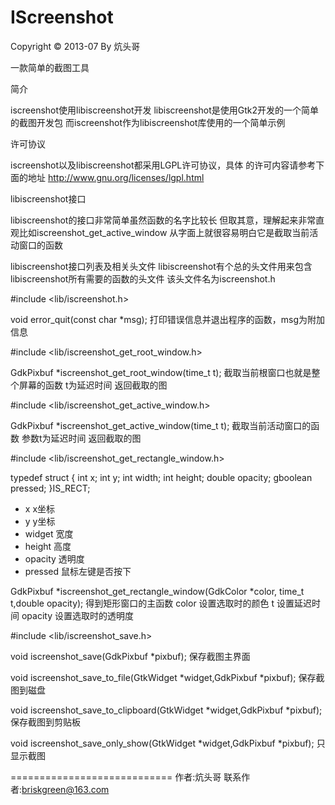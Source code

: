 IScreenshot
===========

Copyright © 2013-07 By 炕头哥

一款简单的截图工具

简介

iscreenshot使用libiscreenshot开发
libiscreenshot是使用Gtk2开发的一个简单的截图开发包
而iscreenshot作为libiscreenshot库使用的一个简单示例

许可协议

iscreenshot以及libiscreenshot都采用LGPL许可协议，具体
的许可内容请参考下面的地址
http://www.gnu.org/licenses/lgpl.html

libiscreenshot接口

libiscreenshot的接口非常简单虽然函数的名字比较长
但取其意，理解起来非常直观比如iscreenshot_get_active_window
从字面上就很容易明白它是截取当前活动窗口的函数

libiscreenshot接口列表及相关头文件
libiscreenshot有个总的头文件用来包含libiscreenshot所有需要的函数的头文件
该头文件名为iscreenshot.h

#include <lib/iscreenshot.h>

void error_quit(const char *msg);
打印错误信息并退出程序的函数，msg为附加信息

#include <lib/iscreenshot_get_root_window.h>

GdkPixbuf *iscreenshot_get_root_window(time_t t);
截取当前根窗口也就是整个屏幕的函数
t为延迟时间
返回截取的图

#include <lib/iscreenshot_get_active_window.h>

GdkPixbuf *iscreenshot_get_active_window(time_t t);
截取当前活动窗口的函数
参数t为延迟时间
返回截取的图

#include <lib/iscreenshot_get_rectangle_window.h>

typedef struct
{
	int x;
	int y;
	int width;
	int height;
	double opacity;
	gboolean pressed;
}IS_RECT;

 * x x坐标
 * y y坐标
 * widget 宽度
 * height 高度
 * opacity 透明度
 * pressed 鼠标左键是否按下


GdkPixbuf *iscreenshot_get_rectangle_window(GdkColor *color,
		time_t t,double opacity);
得到矩形窗口的主函数
color 设置选取时的颜色
t 设置延迟时间
opacity 设置选取时的透明度

#include <lib/iscreenshot_save.h>

void iscreenshot_save(GdkPixbuf *pixbuf);
保存截图主界面

void iscreenshot_save_to_file(GtkWidget *widget,GdkPixbuf *pixbuf);
保存截图到磁盘

void iscreenshot_save_to_clipboard(GtkWidget *widget,GdkPixbuf *pixbuf);
保存截图到剪贴板

void iscreenshot_save_only_show(GtkWidget *widget,GdkPixbuf *pixbuf);
只显示截图

============================
作者:炕头哥
联系作者:briskgreen@163.com
